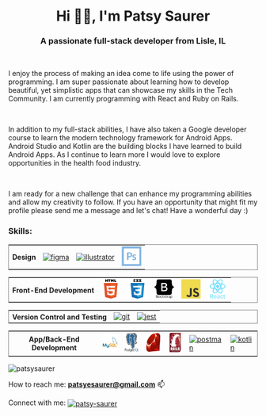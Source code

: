 <h1 align="center">Hi 👋🏽, I'm Patsy Saurer</h1>
<h3 align="center">A passionate full-stack developer from Lisle, IL</h3>
<br>
<p align="left">I enjoy the process of making an idea come to life using the power of programming. I am super passionate about learning how to develop beautiful, yet simplistic apps that can showcase my skills in the Tech Community. I am currently programming with React and Ruby on Rails.</p>
<br>
<p align="left">In addition to my full-stack abilities, I have also taken a Google developer course to learn the modern technology framework for Android Apps. Android Studio and Kotlin are the building blocks I have learned to build Android Apps. As I continue to learn more I would love to explore opportunities in the health food industry.</p>
<br>
<p align="left">I am ready for a new challenge that can enhance my programming abilities and allow my creativity to follow. If you have an opportunity that might fit my profile please send me a message and let's chat! Have a wonderful day :)</p>

<h3 align="left">Skills:</h3>
<p align="left">
  <table style="border: 1px solid grey">
    <tr>
      <th>Design</th>
        <td>
          <a href="https://www.figma.com/" target="_blank" rel="noreferrer"> <img src="https://www.vectorlogo.zone/logos/figma/figma-icon.svg" alt="figma" width="40" height="40"/> </a> 
        </td>
        <td>
          <a href="https://www.adobe.com/in/products/illustrator.html" target="_blank" rel="noreferrer"> <img src="https://www.vectorlogo.zone/logos/adobe_illustrator/adobe_illustrator-icon.svg" alt="illustrator" width="40" height="40"/> </a> 
        </td>
        <td>
          <a href="https://www.photoshop.com/en" target="_blank" rel="noreferrer"> <img src="https://raw.githubusercontent.com/devicons/devicon/master/icons/photoshop/photoshop-line.svg" alt="photoshop" width="40" height="40"/> </a>
        </td>      
    </tr>
  </table>
  <table style="border: 1px solid grey">
    <tr>
      <th>Front-End Development</th>
      <td>
          <a href="https://www.w3.org/html/" target="_blank" rel="noreferrer"> <img src="https://raw.githubusercontent.com/devicons/devicon/master/icons/html5/html5-original-wordmark.svg" alt="html5" width="40" height="40"/> </a> 
        </td>           
        <td>
        <a href="https://www.w3schools.com/css/" target="_blank" rel="noreferrer"> <img src="https://raw.githubusercontent.com/devicons/devicon/master/icons/css3/css3-original-wordmark.svg" alt="css3" width="40" height="40"/> </a>
        </td>
      <td>
        <a href="https://getbootstrap.com" target="_blank" rel="noreferrer"> <img src="https://raw.githubusercontent.com/devicons/devicon/master/icons/bootstrap/bootstrap-plain-wordmark.svg" alt="bootstrap" width="40" height="40"/> </a>
        </td>        
      <td>
       <a href="https://developer.mozilla.org/en-US/docs/Web/JavaScript" target="_blank" rel="noreferrer"> <img src="https://raw.githubusercontent.com/devicons/devicon/master/icons/javascript/javascript-original.svg" alt="javascript" width="40" height="40"/> </a>
       </td>
      <td>
        <a href="https://reactjs.org/" target="_blank" rel="noreferrer"> <img src="https://raw.githubusercontent.com/devicons/devicon/master/icons/react/react-original-wordmark.svg" alt="react" width="40" height="40"/> </a>     
      </td>
    </tr>
  </table>
  <table style="border: 1px solid grey">
    <tr>
      <th>Version Control and Testing</th>
        <td>
          <a href="https://git-scm.com/" target="_blank" rel="noreferrer"> <img src="https://www.vectorlogo.zone/logos/git-scm/git-scm-icon.svg" alt="git" width="40" height="40"/> </a>      
        </td>        
      <td>
        <a href="https://jestjs.io" target="_blank" rel="noreferrer"> <img src="https://www.vectorlogo.zone/logos/jestjsio/jestjsio-icon.svg" alt="jest" width="40" height="40"/> </a>
        </td>
    </tr>
  </table>
  <table style="border: 1px solid grey">
    <tr>
      <th>App/Back-End Development</th>
        <td>
          <a href="https://www.mysql.com/" target="_blank" rel="noreferrer"> <img src="https://raw.githubusercontent.com/devicons/devicon/master/icons/mysql/mysql-original-wordmark.svg" alt="mysql" width="40" height="40"/> </a>   
        </td>        
        <td>
          <a href="https://www.postgresql.org" target="_blank" rel="noreferrer"> <img src="https://raw.githubusercontent.com/devicons/devicon/master/icons/postgresql/postgresql-original-wordmark.svg" alt="postgresql" width="40" height="40"/> </a>
          </td>
                <td>
          <a href="https://www.ruby-lang.org/en/" target="_blank" rel="noreferrer"> <img src="https://raw.githubusercontent.com/devicons/devicon/master/icons/ruby/ruby-original.svg" alt="ruby" width="40" height="40"/> </a>
        </td>      <td>
          <a href="https://rubyonrails.org" target="_blank" rel="noreferrer"> <img src="https://raw.githubusercontent.com/devicons/devicon/master/icons/rails/rails-original-wordmark.svg" alt="rails" width="40" height="40"/> </a>      
        </td>        
        <td>
          <a href="https://postman.com" target="_blank" rel="noreferrer"> <img src="https://www.vectorlogo.zone/logos/getpostman/getpostman-icon.svg" alt="postman" width="40" height="40"/> </a>      </td>
<td>
          <a href="https://kotlinlang.org" target="_blank" rel="noreferrer"> <img src="https://www.vectorlogo.zone/logos/kotlinlang/kotlinlang-icon.svg" alt="kotlin" width="40" height="40"/> </a>      </td>
    </tr>
    </table>
</p>

<p><img align="center" src="https://github-readme-stats.vercel.app/api/top-langs?username=patsysaurer&show_icons=true&locale=en&layout=compact" alt="patsysaurer" /></p>

How to reach me: **patsyesaurer@gmail.com**  📫

Connect with me:  <a href="https://linkedin.com/in/patsy-saurer" target="blank"><img align="center" src="https://raw.githubusercontent.com/rahuldkjain/github-profile-readme-generator/master/src/images/icons/Social/linked-in-alt.svg" alt="patsy-saurer" height="25" width="35" /></a>
